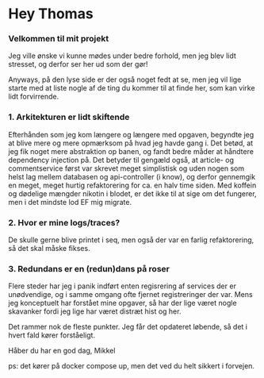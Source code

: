 # Hey Thomas

### Velkommen til mit projekt

Jeg ville ønske vi kunne mødes under bedre forhold,
men jeg blev lidt stresset, og derfor ser her ud som der gør!

Anyways, på den lyse side er der også noget fedt at se, 
men jeg vil lige starte med at liste nogle af de ting du
kommer til at finde her, som kan virke lidt forvirrende.

### 1. Arkitekturen er lidt skiftende

Efterhånden som jeg kom længere og længere med opgaven, begyndte jeg
at blive mere og mere opmærksom på hvad jeg havde gang i.
Det betød, at jeg fik noget mere abstraktion op banen,
og fandt bedre måder at håndtere dependency injection på.
Det betyder til gengæld også, at article- og commentservice
først var skrevet meget simplistisk og uden nogen som helst lag
mellem databasen og api-controller (i know), og derfor
gennemgik en meget, meget hurtig refaktorering for ca. en halv time siden.
Med koffein og dødelige mængder nikotin i blodet, 
er det ikke til at sige om det fungerer, men i det mindste lod
EF mig migrate.

### 2. Hvor er mine logs/traces?
De skulle gerne blive printet i seq, men også der
var en farlig refaktorering, så det skal måske fikses.

### 3. Redundans er en (redun)dans på roser
Flere steder har jeg i panik indført enten regisrering af services
der er unødvendige, og i samme omgang ofte fjernet registreringer
der var. Mens jeg konceptuelt har forstået mine opgaver, 
så har der lige været nogle skavanker fordi jeg lige har
været distræt hist og her.

Det rammer nok de fleste punkter. Jeg får det opdateret løbende, 
så det i hvert fald kører forståeligt.

Håber du har en god dag,
Mikkel


ps: det kører på docker compose up, men det ved du helt sikkert i forvejen.